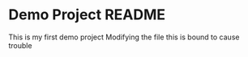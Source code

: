 # Demo Project README
This is my first demo project
Modifying the file
this is bound to cause trouble
